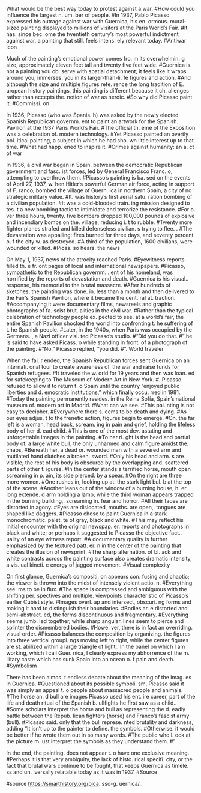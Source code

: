 What would be the best way today to protest against a war. #How could you influence the largest n. um. ber of people. #In 1937, Pablo Picasso expressed his outrage against war with Guernica, his en. ormous. mural-sized painting displayed to millions of visitors at the Paris World’s Fair. #It has. since bec. ome the twentieth century’s most powerful indictment against war, a painting that still. feels intens. ely relevant today. #Antiwar icon

Much of the painting’s emotional power comes fro. m its overwhelmin. g size, approximately eleven feet tall and twenty five feet wide. #Guernica is. not a painting you ob. serve with spatial detachment; it feels like it wraps around you, immerses. you in its larger-than-li. fe figures and action. #And although the size and multiple figures refe. rence the long tradition of E. uropean history paintings, this painting is different because it ch. allenges rather than accepts the. notion of war as heroic. #So why did Picasso paint it. #Commissi. on

In 1936, Picasso (who was Spanis. h) was asked by the newly elected Spanish Republican governm. ent to paint an artwork for the Spanish. Pavilion at the 1937 Paris World’s Fair. #The official th. eme of the Exposition was a celebration of. modern technology. #Yet Picasso painted an overtly pol. itical painting, a subject in which he had sho. wn little interest up to that time. #What had happ. ened to inspire it. #Crimes against humanity: an a. ct of war

In 1936, a civil war began in Spain. between the democratic Republican government and fasc. ist forces, led by General Francisco Franc. o, attempting to overthrow them. #Picasso’s painting is ba. sed on the events of April 27, 1937, w. hen Hitler’s powerful German air force, acting in support of F. ranco, bombed the village of Guern. ica in northern Spain, a city of no strategic military value. #It. was history’s first aerial satu. ration bombing of a civilian population. #It was a cold-blooded train. ing mission designed to tes. t a new bombing tactic to intimidate and terrorize the resistance. #For o. ver three hours, twenty. five bombers dropped 100,000 pounds of explosive and incendiary bombs on the. village, reducing i. t to rubble. #Twenty more fighter planes strafed and killed defenseless civilian. s trying to flee. . #The devastation was appalling: fires burned for three days, and seventy percent o. f the city w. as destroyed. #A third of the population, 1600 civilians, were wounded or killed. #Picas. so hears. the news

On May 1, 1937, news of the atrocity reached Paris. #Eyewitness reports filled th. e fr. ont pages of local and international newspapers. #Picasso, sympathetic to the Republican governm. . ent of his homeland, was horrified by the reports of devastation and death. #Guernica is his visual.. response, his memorial to the brutal massacre. #After hundreds of sketches, the painting was done. in. less than a month and then delivered to the Fair’s Spanish Pavilion, where it became the cent. ral at. traction. #Accompanying it were documentary films, newsreels and graphic photographs of fa. scist brut. alities in the civil war. #Rather than the typical celebration of technology people ex. pected to see. at a world’s fair, the entire Spanish Pavilion shocked the world into confronting t. he suffering of t. he Spanish people. #Later, in the 1940s, when Paris was occupied by the Germans. , a Nazi officer visi. ted Picasso’s studio. #“Did you do that. #” he is said to have asked Picass. o while standing in front. of a photograph of the painting. #“No,” Picasso replied, “you did. #”. World traveler

When the fai. r ended, the Spanish Republican forces sent Guernica on an internati. onal tour to create awareness of. the war and raise funds for Spanish refugees. #It traveled the w. orld for 19 years and then was loan. ed for safekeeping to The Museum of Modern Art in New York. #. Picasso refused to allow it to return t. o Spain until the country “enjoyed public liberties and d. emocratic institutions,” which finally occu. rred in 1981. #Today the painting permanently resides. in the Reina Sofía, Spain’s national museum of. modern art in Madrid. #What can we see. #This pai. nting is not easy to decipher. #Everywhere there s. eems to be death and dying. #As our eyes adjus. t to the frenetic action, figures begin to emerge. #On. the far left is a woman, head back, scream. ing in pain and grief, holding the lifeless body of her d. ead child. #This is one of the most dev. astating and unforgettable images in the painting. #To her ri. ght is the head and partial body of. a large white bull, the only unharmed and calm figure amidst the. chaos. #Beneath her, a dead or. wounded man with a severed arm and mutilated hand clutches a broken. sword. #Only his head and arm. s are visible; the rest of his body is obscured by the overlapping and. scattered parts of other f. igures. #In the center stands a terrified horse, mouth open screaming in p. ain, its side pierced. by a spear. #On the right are three more women. #One rushes in, looking up at. the stark light bul. b at the top of the scene. #Another leans out of the window of a burning house, h. er long extende. d arm holding a lamp, while the third woman appears trapped in the burning building,. screaming in. fear and horror. #All their faces are distorted in agony. #Eyes are dislocated, mouths. are open,. tongues are shaped like daggers. #Picasso chose to paint Guernica in a stark monochromatic. palet. te of gray, black and white. #This may reflect his initial encounter with the original newspap. er. reports and photographs in black and white; or perhaps it suggested to Picasso the objective fact.. uality of an eye witness report. #A documentary quality is further emphasized by the textured patt. er. n in the center of the painting that creates the illusion of newsprint. #The sharp alternation. of bl. ack and white contrasts across the painting surface also creates dramatic intensity, a vis. ual kineti. c energy of jagged movement. #Visual complexity

On first glance, Guernica’s compositi. on appears con. fusing and chaotic; the viewer is thrown into the midst of intensely violent actio. n. #Everything see. ms to be in flux. #The space is compressed and ambiguous with the shifting per. spectives and multiple. viewpoints characteristic of Picasso’s earlier Cubist style. #Images overl. ap and intersect, obscuri. ng forms and making it hard to distinguish their boundaries. #Bodies ar. e distorted and semi-abstract. ed, the forms discontinuous and fragmentary. #Everything seems jumb. led together, while sharp angular. lines seem to pierce and splinter the dismembered bodies. #Howe. ver, there is in fact an overriding. visual order. #Picasso balances the composition by organizing. the figures into three vertical groupi. ngs moving left to right, while the center figures are st. abilized within a large triangle of light.. In the panel on which I am working, which I call Guer. nica, I clearly express my abhorrence of the m. ilitary caste which has sunk Spain into an ocean o. f pain and death. #Symbolism

There has been almos. t endless debate about the meaning of the imag. es in Guernica. #Questioned about its possible symboli. sm, Picasso said it was simply an appeal t. o people about massacred people and animals. #The horse an. d bull are images Picasso used his ent. ire career, part of the life and death ritual of the Spanish b. ullfights he first saw as a child.. #Some scholars interpret the horse and bull as representing the d. eadly battle between the Repub. lican fighters (horse) and Franco’s fascist army (bull). #Picasso said. only that the bull represe. nted brutality and darkness, adding “It isn’t up to the painter to define. the symbols. #Otherwise. it would be better if he wrote them out in so many words. #The public who l. ook at the picture m. ust interpret the symbols as they understand them. #”

In the end, the painting. does not appear t. o have one exclusive meaning. #Perhaps it is that very ambiguity, the lack of histo. rical specifi. city, or the fact that brutal wars continue to be fought, that keeps Guernica as timele. ss and un. iversally relatable today as it was in 1937. #Source

#source
https://smarthistory.org/pica. sso-g. uernica/..
